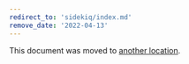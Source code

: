 ```yaml
---
redirect_to: 'sidekiq/index.md'
remove_date: '2022-04-13'
---
```


This document was moved to [another location](sidekiq/index.md).

<!-- This redirect file can be deleted after <2022-04-13>. -->
<!-- Redirects that point to other docs in the same project expire in three months. -->
<!-- Redirects that point to docs in a different project or site (for example, link is not relative and starts with `https:`) expire in one year. -->
<!-- Before deletion, see: https://docs.gitlab.com/ee/development/documentation/redirects.html -->
